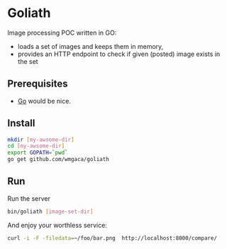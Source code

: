 # Goliath
Image processing POC written in GO:
* loads a set of images and keeps them in memory,
* provides an HTTP endpoint to check if given (posted) image exists in the set

## Prerequisites
* [Go](http://golang.org) would be nice.

## Install
```bash
mkdir [my-awsome-dir]
cd [my-awsome-dir]
export GOPATH=`pwd`
go get github.com/wmgaca/goliath
```

## Run
Run the server
```bash
bin/goliath [image-set-dir]
```

And enjoy your worthless service:
```bash
curl -i -F -filedata=~/foo/bar.png  http://localhost:8000/compare/
```
